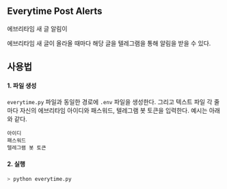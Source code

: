 ## Everytime Post Alerts

에브리타임 새 글 알림이

에브리타임 새 글이 올라올 때마다 해당 글을 텔레그램을 통해 알림을 받을 수 있다.

## 사용법

#### 1. 파일 생성

`everytime.py` 파일과 동일한 경로에 `.env` 파일을 생성한다.
그리고 텍스트 파일 각 줄마다 자신의 에브리타임 아이디와 패스워드, 텔레그램 봇 토큰을 입력한다. 예시는 아래와 같다.

```
아이디
패스워드
텔레그램 봇 토큰
```

#### 2. 실행
``` zsh
> python everytime.py
```
